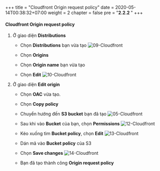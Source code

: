 +++
title = "Cloudfront Origin request policy"
date = 2020-05-14T00:38:32+07:00
weight = 2
chapter = false
pre = "<b>2.2.2 </b>"
+++

#### Cloudfront Origin request policy

1. Ở giao diện **Distributions**

   - Chọn **Distributions** bạn vừa tạo
     ![09-Cloudfront](/images/4/4-cloudfront-09.png?width=90pc)

   - Chọn **Origins**
   - Chọn **Origin name** bạn vừa tạo
   - Chọn **Edit**
     ![10-Cloudfront](/images/4/4-cloudfront-10.png?width=90pc)

2. Ở giao diện **Edit origin**

   - Chọn **OAC** vừa tạo.
   - Chọn **Copy policy**
   - Chuyển hướng đến **S3 bucket** bạn đã tạo
     ![05-Cloudfront](/images/4/4-cloudfront-05.png?width=90pc)

   - Sau khi vào **Bucket** của bạn, chọn **Permissions**
     ![12-Cloudfront](/images/4/4-cloudfront-12.png?width=90pc)

   - Kéo xuống tìm **Bucket policy**, chọn **Edit**
     ![13-Cloudfront](/images/4/4-cloudfront-13.png?width=90pc)

   - Dán mã vào **Bucket policy** của S3
   - Chọn **Save changes**
     ![14-Cloudfront](/images/4/4-cloudfront-14.png?width=90pc)

   - Bạn đã tạo thành công **Origin request policy**
